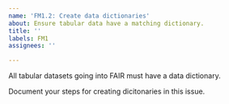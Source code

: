 ```yaml
---
name: 'FM1.2: Create data dictionaries'
about: Ensure tabular data have a matching dictionary.
title: ''
labels: FM1
assignees: ''

---
```


All tabular datasets going into FAIR must have a data dictionary.

Document your steps for creating dicitonaries in this issue.

